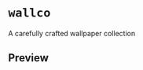 # `wallco`

A carefully crafted wallpaper collection

## Preview

[](wallpapers/3c144.png)

[](wallpapers/4a948.png)

[](wallpapers/4bc07.png)
